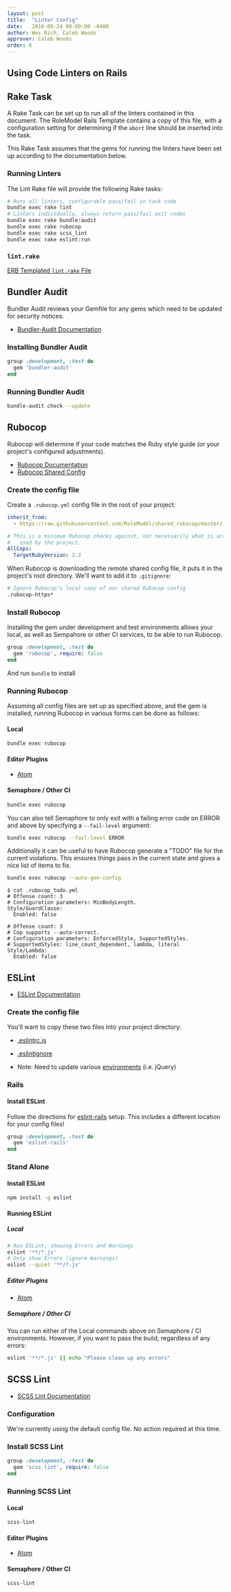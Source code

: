 ```yaml
---
layout: post
title:  "Linter Config"
date:   2016-06-24 00:00:00 -0400
author: Wes Rich, Caleb Woods
approver: Caleb Woods
order: 6
---
```


## Using Code Linters on Rails

## Rake Task
A Rake Task can be set up to run all of the linters contained in this document.
The RoleModel Rails Template contains a copy of this file, with a configuration
setting for determining if the `abort` line should be inserted into the task.

This Rake Task assumes that the gems for running the linters have been set up
according to the documentation below.

### Running Linters
The Lint Rake file will provide the following Rake tasks:

```bash
# Runs all linters, configurable pass/fail in task code
bundle exec rake lint
# Linters individually, always return pass/fail exit codes
bundle exec rake bundle:audit
bundle exec rake rubocop
bundle exec rake scss_lint
bundle exec rake eslint:run
```

### `lint.rake`

[ERB Templated `lint.rake` File](https://raw.githubusercontent.com/RoleModel/Rails-Template/master/templates/lib/tasks/lint.rake.tt)

## Bundler Audit
Bundler Audit reviews your Gemfile for any gems which need to be updated for
security notices.

* [Bundler-Audit Documentation](https://github.com/rubysec/bundler-audit)

### Installing Bundler Audit
```ruby
group :development, :test do
  gem 'bundler-audit'
end
```

### Running Bundler Audit
```bash
bundle-audit check --update
```

## Rubocop
Rubocop will determine if your code matches the Ruby style guide (or your
project's configured adjustments).

* [Rubocop Documentation](http://rubocop.readthedocs.io/en/latest/)
* [Rubocop Shared Config](https://github.com/RoleModel/shared_rubocop)

### Create the config file
Create a `.rubocop.yml` config file in the root of your project:
```yaml
inherit_from:
  - https://raw.githubusercontent.com/RoleModel/shared_rubocop/master/.rubocop.yml

# This is a minimum Rubocop checks against, not necessarily what is actually
#   used by the project.
AllCops:
  TargetRubyVersion: 2.2
```

When Rubocop is downloading the remote shared config file, it puts it in the
project's root directory. We'll want to add it to `.gitignore`:

```bash
# Ignore Rubocop's local copy of our shared Rubocop config
.rubocop-https*
```

### Install Rubocop
Installing the gem under development and test environments allows your local,
as well as Sempahore or other CI services, to be able to run Rubocop.
```ruby
group :development, :test do
  gem 'rubocop', require: false
end
```
And run `bundle` to install

### Running Rubocop
Assuming all config files are set up as specified above, and the gem is installed,
running Rubocop in various forms can be done as follows:

#### Local
```bash
bundle exec rubocop
```

#### Editor Plugins
* [Atom](https://atom.io/packages/linter-rubocop)

#### Semaphore / Other CI

```bash
bundle exec rubocop
```

You can also tell Semaphore to only exit with a failing error code on ERROR and
above by specifying a `--fail-level` argument:

```bash
bundle exec rubocop --fail-level ERROR
```

Additionally it can be useful to have Rubocop generate a "TODO" file for the current violations.  This ensures things pass in the current state and gives a nice list of items to fix.

```bash
bundle exec rubocop --auto-gen-config
```

```
$ cat .rubocop_todo.yml
# Offense count: 3
# Configuration parameters: MinBodyLength.
Style/GuardClause:
  Enabled: false

# Offense count: 3
# Cop supports --auto-correct.
# Configuration parameters: EnforcedStyle, SupportedStyles.
# SupportedStyles: line_count_dependent, lambda, literal
Style/Lambda:
  Enabled: false
```

## ESLint
* [ESLint Documentation](http://eslint.org/docs/user-guide)

### Create the config file
You'll want to copy these two files into your project directory:
* [.eslintrc.js](https://github.com/RoleModel/Rails-Template/blob/master/templates/.eslintrc.js)
* [.eslintignore](https://github.com/RoleModel/Rails-Template/blob/master/templates/.eslintignore)

* Note: Need to update various [environments](http://eslint.org/docs/user-guide/configuring#specifying-environments) (i.e. jQuery)

### Rails

#### Install ESLint
Follow the directions for [eslint-rails](https://github.com/appfolio/eslint-rails)
setup. This includes a different location for your config files!
```ruby
group :development, :test do
  gem 'eslint-rails'
end
```

### Stand Alone

#### Install ESLint
```bash
npm install -g eslint
```

#### Running ESLint

##### Local
```bash
# Run ESLint, showing Errors and Warnings
eslint '**/*.js'
# Only show Errors (ignore Warnings)
eslint --quiet '**/*.js'
```

##### Editor Plugins
* [Atom](https://atom.io/packages/linter-eslint)

##### Semaphore / Other CI
You can run either of the Local commands above on Semaphore / CI environments.
However, if you want to pass the build, regardless of any errors:
```bash
eslint '**/*.js' || echo "Please clean up any errors"
```

## SCSS Lint
* [SCSS Lint Documentation](https://github.com/brigade/scss-lint)

### Configuration
We're currently using the default config file. No action required at this time.

### Install SCSS Lint
```ruby
group :development, :test do
  gem 'scss_lint', require: false
end
```

### Running SCSS Lint

#### Local
```bash
scss-lint
```

#### Editor Plugins
* [Atom](https://atom.io/packages/linter-scss-lint)

#### Semaphore / Other CI

```bash
scss-lint
```
